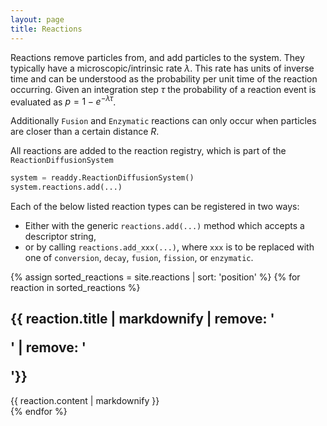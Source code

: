 ```yaml
---
layout: page
title: Reactions
---
```


Reactions remove particles from, and add particles to the system. They typically have a microscopic/intrinsic rate $\lambda$.
This rate has units of inverse time and can be understood as the probability per unit time of the reaction occurring. Given an integration
step $\tau$ the probability of a reaction event is evaluated as $p = 1 - e^{-\lambda \tau}$.

Additionally `Fusion` and `Enzymatic` reactions can only occur when particles are closer than a certain distance $R$.

All reactions are added to the reaction registry, which is part of the `ReactionDiffusionSystem`
```python
system = readdy.ReactionDiffusionSystem()
system.reactions.add(...)
```

Each of the below listed reaction types can be registered in two ways: 
- Either with the generic `reactions.add(...)` method which accepts a descriptor string,
- or by calling `reactions.add_xxx(...)`, where `xxx` is to be replaced with one of `conversion`, `decay`, `fusion`, `fission`, or `enzymatic`.

{% assign sorted_reactions = site.reactions | sort: 'position' %}
{% for reaction in sorted_reactions %}
<section id="{{ reaction.sectionName }}">
<h1>{{ reaction.title | markdownify | remove: '<p>' | remove: '</p>'}}</h1>
{{ reaction.content | markdownify }}
</section>
{% endfor %}


